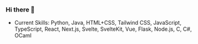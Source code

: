 ### Hi there 👋

<!--
**euouae682/euouae682** is a ✨ _special_ ✨ repository because its `README.md` (this file) appears on your GitHub profile.

Here are some ideas to get you started:

- 🔭 I’m currently working on ...
- 🌱 I’m currently learning ...
- 👯 I’m looking to collaborate on ...
- 🤔 I’m looking for help with ...
- 💬 Ask me about ...
- 📫 How to reach me: ...
- 😄 Pronouns: ...
- ⚡ Fun fact: ...
-->

- Current Skills: Python, Java, HTML+CSS, Tailwind CSS, JavaScript, TypeScript, React, Next.js, Svelte, SvelteKit, Vue, Flask, Node.js, C, C#, OCaml
